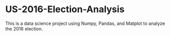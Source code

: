 # US-2016-Election-Analysis
This is a data science project using Numpy, Pandas, and Matplot to analyze the 2016 election.
